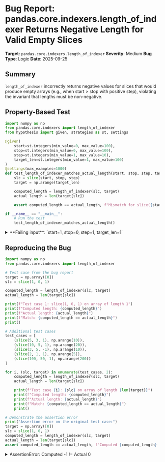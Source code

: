 # Bug Report: pandas.core.indexers.length_of_indexer Returns Negative Length for Valid Empty Slices

**Target**: `pandas.core.indexers.length_of_indexer`
**Severity**: Medium
**Bug Type**: Logic
**Date**: 2025-09-25

## Summary

`length_of_indexer` incorrectly returns negative values for slices that would produce empty arrays (e.g., when start > stop with positive step), violating the invariant that lengths must be non-negative.

## Property-Based Test

```python
import numpy as np
from pandas.core.indexers import length_of_indexer
from hypothesis import given, strategies as st, settings

@given(
    start=st.integers(min_value=0, max_value=100),
    stop=st.integers(min_value=0, max_value=100),
    step=st.integers(min_value=1, max_value=10),
    target_len=st.integers(min_value=1, max_value=100)
)
@settings(max_examples=1000)
def test_length_of_indexer_matches_actual_length(start, stop, step, target_len):
    slc = slice(start, stop, step)
    target = np.arange(target_len)

    computed_length = length_of_indexer(slc, target)
    actual_length = len(target[slc])

    assert computed_length == actual_length, f"Mismatch for slice({start}, {stop}, {step}) on array of length {target_len}: computed={computed_length}, actual={actual_length}"

if __name__ == "__main__":
    # Run the test
    test_length_of_indexer_matches_actual_length()
```

<details>

<summary>
**Failing input**: `start=1, stop=0, step=1, target_len=1`
</summary>
```
Traceback (most recent call last):
  File "/home/npc/pbt/agentic-pbt/worker_/36/hypo.py", line 23, in <module>
    test_length_of_indexer_matches_actual_length()
    ~~~~~~~~~~~~~~~~~~~~~~~~~~~~~~~~~~~~~~~~~~~~^^
  File "/home/npc/pbt/agentic-pbt/worker_/36/hypo.py", line 6, in test_length_of_indexer_matches_actual_length
    start=st.integers(min_value=0, max_value=100),
               ^^^
  File "/home/npc/miniconda/lib/python3.13/site-packages/hypothesis/core.py", line 2124, in wrapped_test
    raise the_error_hypothesis_found
  File "/home/npc/pbt/agentic-pbt/worker_/36/hypo.py", line 19, in test_length_of_indexer_matches_actual_length
    assert computed_length == actual_length, f"Mismatch for slice({start}, {stop}, {step}) on array of length {target_len}: computed={computed_length}, actual={actual_length}"
           ^^^^^^^^^^^^^^^^^^^^^^^^^^^^^^^^
AssertionError: Mismatch for slice(1, 0, 1) on array of length 1: computed=-1, actual=0
Falsifying example: test_length_of_indexer_matches_actual_length(
    start=1,
    stop=0,
    step=1,
    target_len=1,  # or any other generated value
)
```
</details>

## Reproducing the Bug

```python
import numpy as np
from pandas.core.indexers import length_of_indexer

# Test case from the bug report
target = np.array([0])
slc = slice(1, 0, 1)

computed_length = length_of_indexer(slc, target)
actual_length = len(target[slc])

print(f"Test case 1: slice(1, 0, 1) on array of length 1")
print(f"Computed length: {computed_length}")
print(f"Actual length: {actual_length}")
print(f"Match: {computed_length == actual_length}")
print()

# Additional test cases
test_cases = [
    (slice(5, 3, 1), np.arange(10)),
    (slice(10, 5, 1), np.arange(20)),
    (slice(3, 5, -1), np.arange(10)),
    (slice(2, 1, 1), np.arange(5)),
    (slice(100, 50, 1), np.arange(200))
]

for i, (slc, target) in enumerate(test_cases, 2):
    computed_length = length_of_indexer(slc, target)
    actual_length = len(target[slc])

    print(f"Test case {i}: {slc} on array of length {len(target)}")
    print(f"Computed length: {computed_length}")
    print(f"Actual length: {actual_length}")
    print(f"Match: {computed_length == actual_length}")
    print()

# Demonstrate the assertion error
print("Assertion error on the original test case:")
target = np.array([0])
slc = slice(1, 0, 1)
computed_length = length_of_indexer(slc, target)
actual_length = len(target[slc])
assert computed_length == actual_length, f"Computed {computed_length} != Actual {actual_length}"
```

<details>

<summary>
AssertionError: Computed -1 != Actual 0
</summary>
```
Test case 1: slice(1, 0, 1) on array of length 1
Computed length: -1
Actual length: 0
Match: False

Test case 2: slice(5, 3, 1) on array of length 10
Computed length: -2
Actual length: 0
Match: False

Test case 3: slice(10, 5, 1) on array of length 20
Computed length: -5
Actual length: 0
Match: False

Test case 4: slice(3, 5, -1) on array of length 10
Computed length: -2
Actual length: 0
Match: False

Test case 5: slice(2, 1, 1) on array of length 5
Computed length: -1
Actual length: 0
Match: False

Test case 6: slice(100, 50, 1) on array of length 200
Computed length: -50
Actual length: 0
Match: False

Assertion error on the original test case:
Traceback (most recent call last):
  File "/home/npc/pbt/agentic-pbt/worker_/36/repo.py", line 42, in <module>
    assert computed_length == actual_length, f"Computed {computed_length} != Actual {actual_length}"
           ^^^^^^^^^^^^^^^^^^^^^^^^^^^^^^^^
AssertionError: Computed -1 != Actual 0
```
</details>

## Why This Is A Bug

The function `length_of_indexer` is documented to "Return the expected length of target[indexer]" (line 292 in `/home/npc/pbt/agentic-pbt/envs/pandas_env/lib/python3.13/site-packages/pandas/core/indexers/utils.py`).

When a slice has `start > stop` with a positive step (or `start < stop` with a negative step), Python's standard slicing behavior returns an empty sequence with length 0. For example, `np.array([0])[1:0:1]` returns an empty array `[]` with length 0.

However, `length_of_indexer` incorrectly returns negative values in these cases. This violates two fundamental principles:
1. **Mathematical invariant**: The length of any collection must be a non-negative integer
2. **Contract violation**: The function should match the actual behavior of slicing, which never produces negative lengths

This bug impacts `check_setitem_lengths` (line 175), which uses `length_of_indexer` to validate slice assignments in pandas DataFrames and Series. Negative lengths could cause incorrect validation logic, potentially leading to unexpected errors or accepting invalid operations.

## Relevant Context

The bug occurs in line 316 of the function where it computes:
```python
return (stop - start + step - 1) // step
```

When `start > stop` for positive steps, `(stop - start)` becomes negative, resulting in a negative return value. The function correctly handles negative steps by swapping start and stop (lines 313-315), but doesn't handle the case where the slice would be empty.

This function is part of pandas' core indexing infrastructure and is used throughout the codebase for validating and pre-computing the results of indexing operations.

## Proposed Fix

```diff
--- a/pandas/core/indexers/utils.py
+++ b/pandas/core/indexers/utils.py
@@ -313,7 +313,7 @@ def length_of_indexer(indexer, target=None) -> int:
         elif step < 0:
             start, stop = stop + 1, start + 1
             step = -step
-        return (stop - start + step - 1) // step
+        return max(0, (stop - start + step - 1) // step)
     elif isinstance(indexer, (ABCSeries, ABCIndex, np.ndarray, list)):
         if isinstance(indexer, list):
             indexer = np.array(indexer)
```